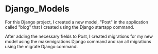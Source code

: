 # Django_Models

For this Django project, I created a new model, "Post" in the application called "blog" that I created using the Django startapp command.

After adding the necessary fields to Post, I created migrations for my new model using the makemigrations Django command and ran all migrations using the migrate Django command.
